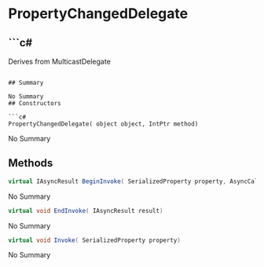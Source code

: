 # PropertyChangedDelegate

## ```c#
Derives from MulticastDelegate
```

## Summary

No Summary
## Constructors

```c#
PropertyChangedDelegate( object object, IntPtr method) 
```
No Summary
## Methods

```c#
virtual IAsyncResult BeginInvoke( SerializedProperty property, AsyncCallback callback, object object) 
```
No Summary
```c#
virtual void EndInvoke( IAsyncResult result) 
```
No Summary
```c#
virtual void Invoke( SerializedProperty property) 
```
No Summary
